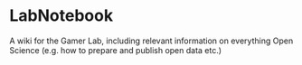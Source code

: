 # LabNotebook
A wiki for the Gamer Lab, including relevant information on everything Open Science (e.g. how to prepare and publish open data etc.)
